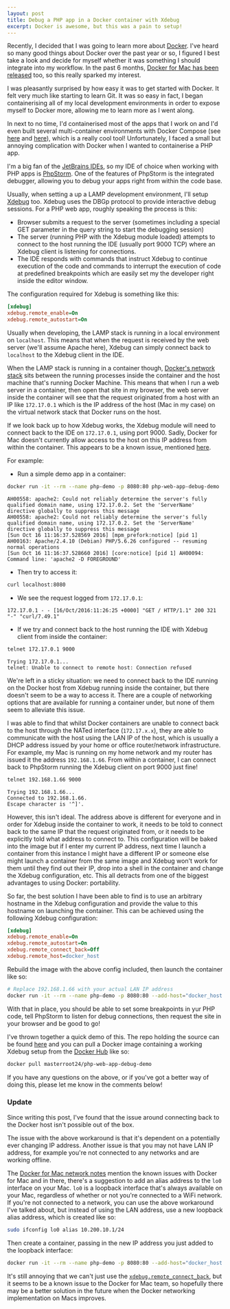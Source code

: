 ```yaml
---
layout: post
title: Debug a PHP app in a Docker container with Xdebug
excerpt: Docker is awesome, but this was a pain to setup!
---
```


Recently, I decided that I was going to learn more about [Docker][docker-site]. I've heard so many good things about
Docker over the past year or so, I figured I best take a look and decide for myself whether it was something I should
integrate into my workflow. In the past 6 months, [Docker for Mac has been released][docker-for-mac-release-post] too,
so this really sparked my interest.

I was pleasantly surprised by how easy it was to get started with Docker. It felt very much like starting to learn Git.
It was so easy in fact, I began containerising all of my local development environments in order to expose myself to
Docker more, allowing me to learn more as I went along.

In next to no time, I'd containerised most of the apps that I work on and I'd even built several multi-container
environments with Docker Compose (see [here][docker-compose-example-1] and [here][docker-compose-example-2]), which is
a really cool tool! Unfortunately, I faced a small but annoying complication with Docker when I wanted to containerise
a PHP app.

I'm a big fan of the [JetBrains IDEs][jetbrains-ides], so my IDE of choice when working with PHP apps is
[PhpStorm][phpstorm-site]. One of the features of PhpStorm is the integrated debugger, allowing you to debug your apps
right from within the code base.

Usually, when setting a up a LAMP development environment, I'll setup [Xdebug][xdebug] too. Xdebug uses the DBGp
protocol to provide interactive debug sessions. For a PHP web app, roughly speaking the process is this:
 
 * Browser submits a request to the server (sometimes including a special GET parameter in the query string to start
 the debugging session)
 * The server (running PHP with the Xdebug module loaded) attempts to connect to the host running the IDE (usually port
 9000 TCP) where an Xdebug client is listening for connections.
 * The IDE responds with commands that instruct Xdebug to continue execution of the code and commands to interrupt the
 execution of code at predefined breakpoints which are easily set my the developer right inside the editor window.
 
The configuration required for Xdebug is something like this:
 
```ini
[xdebug]
xdebug.remote_enable=On
xdebug.remote_autostart=On
```
 
Usually when developing, the LAMP stack is running in a local environment on `localhost`. This means that when the
request is received by the web server (we'll assume Apache here), Xdebug can simply connect back to `localhost` to the
Xdebug client in the IDE.

When the LAMP stack is running in a container though, [Docker's network stack][docker-networking] sits between the running processes inside
the container and the host machine that's running Docker Machine. This means that when I run a web server in a
container, then open that site in my browser, the web server inside the container will see that the request originated
from a host with an IP like `172.17.0.1` which is the IP address of the host (Mac in my case) on the virtual network
stack that Docker runs on the host.
 
If we look back up to how Xdebug works, the Xdebug module will need to connect back to the IDE on `172.17.0.1`,
using port 9000. Sadly, Docker for Mac doesn't currently allow access to the host on this IP address from within the
container. This appears to be a known issue, mentioned [here][docker-for-mac-network-known-issues].

For example:

* Run a simple demo app in a container:

```bash
docker run -it --rm --name php-demo -p 8080:80 php-web-app-debug-demo
```

```
AH00558: apache2: Could not reliably determine the server's fully qualified domain name, using 172.17.0.2. Set the 'ServerName' directive globally to suppress this message
AH00558: apache2: Could not reliably determine the server's fully qualified domain name, using 172.17.0.2. Set the 'ServerName' directive globally to suppress this message
[Sun Oct 16 11:16:37.528569 2016] [mpm_prefork:notice] [pid 1] AH00163: Apache/2.4.10 (Debian) PHP/5.6.26 configured -- resuming normal operations
[Sun Oct 16 11:16:37.528660 2016] [core:notice] [pid 1] AH00094: Command line: 'apache2 -D FOREGROUND'
```

* Then try to access it:

```bash
curl localhost:8080
```

* We see the request logged from `172.17.0.1`:

```
172.17.0.1 - - [16/Oct/2016:11:26:25 +0000] "GET / HTTP/1.1" 200 321 "-" "curl/7.49.1"
```

* If we try and connect back to the host running the IDE with Xdebug client from inside the container:

```bash
telnet 172.17.0.1 9000
```

```
Trying 172.17.0.1...
telnet: Unable to connect to remote host: Connection refused
```
  
We're left in a sticky situation: we need to connect back to the IDE running on the Docker host from Xdebug running
inside the container, but there doesn't seem to be a way to access it. There are a couple of networking options that
are available for running a container under, but none of them seem to alleviate this issue.
  
I was able to find that whilst Docker containers are unable to connect back to the host through the NATed interface
(`172.17.x.x`), they are able to communicate with the host using the LAN IP of the host, which is usually a DHCP
address issued by your home or office router/network infrastructure. For example, my Mac is running on my home network
and my router has issued it the address `192.168.1.66`. From within a container, I can connect back to PhpStorm running
the Xdebug client on port 9000 just fine!

```bash
telnet 192.168.1.66 9000
```

```
Trying 192.168.1.66...
Connected to 192.168.1.66.
Escape character is '^]'.
```

However, this isn't ideal. The address above is different for everyone and in order for Xdebug inside the container to
work, it needs to be told to connect back to the same IP that the request originated from, or it needs to be explicitly
told what address to connect to. This configuration will be baked into the image but if I enter my current IP address,
next time I launch a container from this instance I might have a different IP or someone else might launch a container
from the same image and Xdebug won't work for them until they find out their IP, drop into a shell in the container and
change the Xdebug configuration, etc. This all detracts from one of the biggest advantages to using Docker: portability.

So far, the best solution I have been able to find is to use an arbitrary hostname in the Xdebug configuration and
provide the value to this hostname on launching the container. This can be achieved using the following Xdebug configuration:


```ini
[xdebug]
xdebug.remote_enable=On
xdebug.remote_autostart=On
xdebug.remote_connect_back=Off
xdebug.remote_host=docker_host
```

Rebuild the image with the above config included, then launch the container like so:

```bash
# Replace 192.168.1.66 with your actual LAN IP address
docker run -it --rm --name php-demo -p 8080:80 --add-host="docker_host:192.168.1.66" php-web-app-debug-demo
```

With that in place, you should be able to set some breakpoints in yur PHP code, tell PhpStorm to listen for debug
connections, then request the site in your browser and be good to go!
 
I've thrown together a quick demo of this. The repo holding the source can be found [here][demo-repo] and you can pull a Docker image containing a working Xdebug setup from the [Docker Hub][docker-hub-demo-image] like so:

```bash
docker pull masterroot24/php-web-app-debug-demo
```

If you have any questions on the above, or if you've got a better way of doing this, please let me know in the comments
below!

### Update

Since writing this post, I've found that the issue around connecting back to the Docker host isn't possible out of the
box.

The issue with the above workaround is that it's dependent on a potentially ever changing IP address. Another issue is
that you may not have LAN IP address, for example you're not connected to any networks and are working offline.

The [Docker for Mac network notes][docker-for-mac-network-notes] mention the known issues with Docker for Mac and in there, there's a suggestion to add
an alias address to the `lo0` interface on your Mac. `lo0` is a loopback interface that's always available on your Mac,
regardless of whether or not you're connected to a WiFi network. If you're not connected to a network, you can use the
above workaround I've talked about, but instead of using the LAN address, use a new loopback alias address, which is
created like so:

```bash
sudo ifconfig lo0 alias 10.200.10.1/24
```

Then create a container, passing in the new IP address you just added to the loopback interface:

```bash
docker run -it --rm --name php-demo -p 8080:80 --add-host="docker_host:10.200.10.1" masterroot24/php-web-app-debug-demo
```

It's still annoying that we can't just use the [`xdebug.remote_connect_back`][xdebug-connect-back], but it seems to be
a known issue to the Docker for Mac team, so hopefully there may be a better solution in the future when the Docker
networking implementation on Macs improves.

[docker-site]: https://www.docker.com
[demo-repo]: https://github.com/MasterRoot24/docker-php-web-app-debug-demo
[docker-for-mac-release-post]: https://blog.docker.com/2016/07/docker-for-mac-and-windows-production-ready/
[docker-compose-example-1]: https://github.com/MasterRoot24/docker-compose-test
[docker-compose-example-2]: https://github.com/MasterRoot24/docker-compose-wordpress-test
[phpstorm-site]: https://www.jetbrains.com/phpstorm/
[jetbrains-ides]: https://www.jetbrains.com/products.html?fromMenu#type=ide
[xdebug]: https://xdebug.org
[docker-networking]: https://docs.docker.com/engine/userguide/networking/
[docker-for-mac-network-known-issues]: https://docs.docker.com/docker-for-mac/networking/#/known-limitations-use-cases-and-workarounds
[xdebug-connect-back]: https://xdebug.org/docs/all_settings#remote_connect_back
[docker-for-mac-network-notes]: https://docs.docker.com/docker-for-mac/networking/#/use-cases-and-workarounds
[docker-hub-demo-image]: https://hub.docker.com/r/masterroot24/php-web-app-debug-demo/

